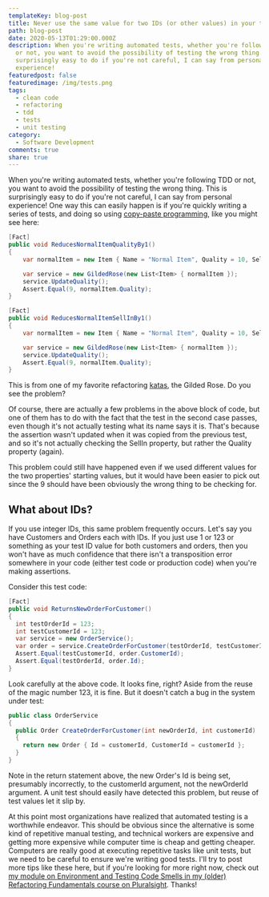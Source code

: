 ```yaml
---
templateKey: blog-post
title: Never use the same value for two IDs (or other values) in your tests
path: blog-post
date: 2020-05-13T01:29:00.000Z
description: When you're writing automated tests, whether you're following TDD
  or not, you want to avoid the possibility of testing the wrong thing. This is
  surprisingly easy to do if you're not careful, I can say from personal
  experience!
featuredpost: false
featuredimage: /img/tests.png
tags:
  - clean code
  - refactoring
  - tdd
  - tests
  - unit testing
category:
  - Software Development
comments: true
share: true
---
```

When you're writing automated tests, whether you're following TDD or not, you want to avoid the possibility of testing the wrong thing. This is surprisingly easy to do if you're not careful, I can say from personal experience! One way this can easily happen is if you're quickly writing a series of tests, and doing so using [copy-paste programming](https://deviq.com/copy-paste-programming/), like you might see here:

```csharp
[Fact]
public void ReducesNormalItemQualityBy1()
{
    var normalItem = new Item { Name = "Normal Item", Quality = 10, SellIn = 10 };

    var service = new GildedRose(new List<Item> { normalItem });
    service.UpdateQuality();
    Assert.Equal(9, normalItem.Quality);
}
```

```csharp
[Fact]
public void ReducesNormalItemSellInBy1()
{
    var normalItem = new Item { Name = "Normal Item", Quality = 10, SellIn = 10 };

    var service = new GildedRose(new List<Item> { normalItem });
    service.UpdateQuality();
    Assert.Equal(9, normalItem.Quality);
}
```

This is from one of my favorite refactoring [katas](https://github.com/ardalis/kata-catalog), the Gilded Rose. Do you see the problem?

Of course, there are actually a few problems in the above block of code, but one of them has to do with the fact that the test in the second case passes, even though it's not actually testing what its name says it is. That's because the assertion wasn't updated when it was copied from the previous test, and so it's not actually checking the SellIn property, but rather the Quality property (again).

This problem could still have happened even if we used different values for the two properties' starting values, but it would have been easier to pick out since the 9 should have been obviously the wrong thing to be checking for.

## What about IDs?

If you use integer IDs, this same problem frequently occurs. Let's say you have Customers and Orders each with IDs. If you just use 1 or 123 or something as your test ID value for both customers and orders, then you won't have as much confidence that there isn't a transposition error somewhere in your code (either test code or production code) when you're making assertions.

Consider this test code:

```csharp
[Fact]
public void ReturnsNewOrderForCustomer()
{
  int testOrderId = 123;
  int testCustomerId = 123;
  var service = new OrderService();
  var order = service.CreateOrderForCustomer(testOrderId, testCustomerId);
  Assert.Equal(testCustomerId, order.CustomerId);
  Assert.Equal(testOrderId, order.Id);
}
```

Look carefully at the above code. It looks fine, right? Aside from the reuse of the magic number 123, it is fine. But it doesn't catch a bug in the system under test:

```csharp
public class OrderService
{
  public Order CreateOrderForCustomer(int newOrderId, int customerId)
  {
    return new Order { Id = customerId, CustomerId = customerId };
  }
}
```

Note in the return statement above, the new Order's Id is being set, presumably incorrectly, to the customerId argument, not the newOrderId argument. A unit test should easily have detected this problem, but reuse of test values let it slip by.

At this point most organizations have realized that automated testing is a worthwhile endeavor. This should be obvious since the alternative is some kind of repetitive manual testing, and technical workers are expensive and getting more expensive while computer time is cheap and getting cheaper. Computers are really good at executing repetitive tasks like unit tests, but we need to be careful to ensure we're writing good tests. I'll try to post more tips like these here, but if you're looking for more right now, check out [my module on Environment and Testing Code Smells in my (older) Refactoring Fundamentals course on Pluralsight](https://www.pluralsight.com/courses/refactoring-fundamentals). Thanks!
